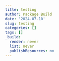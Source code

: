 ```yaml
---
title: testing
author: Package Build
date: '2024-07-10'
slug: testing
categories: []
tags: []
_build:
  render: never
  list: never
  publishResources: no
---
```


